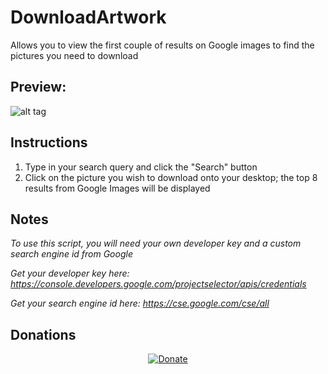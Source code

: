 # DownloadArtwork
Allows you to view the first couple of results on Google images to find the pictures you need to download


## Preview:

![alt tag](https://github.com/milan102/DownloadArtwork/blob/master/preview.gif)


## Instructions
1) Type in your search query and click the "Search" button
2) Click on the picture you wish to download onto your desktop; the top 8 results from Google Images will be displayed


## Notes

*To use this script, you will need your own developer key and a custom search engine id from Google*

*Get your developer key here: https://console.developers.google.com/projectselector/apis/credentials*

*Get your search engine id here: https://cse.google.com/cse/all*

## Donations
<p align="center">
<a href="https://www.paypal.com/cgi-bin/webscr?cmd=_donations&business=HL3P4UC2JKEAN&lc=US&item_name=Milan%27s%20Software&currency_code=USD&bn=PP%2dDonationsBF%3abtn_donateCC_LG%2egif%3aNonHosted"><img src="https://www.paypalobjects.com/en_US/i/btn/btn_donateCC_LG.gif" alt="Donate"/></a>
</p>
